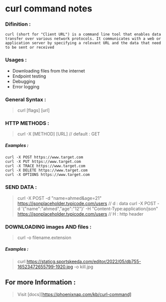 # curl command notes
### Difinition :
`curl (short for "Client URL") is a command line tool that enables data transfer over various network protocols. It communicates with a web or application server by specifying a relevant URL and the data that need to be sent or received`

### Usages : 
- Downloading files from the internet
- Endpoint testing
- Debugging
- Error logging


### General Syntax :
> curl  \[flags] \[url]

### HTTP METHODS :
> curl -X \[METHOD] \[URL] // default : GET

##### Examples :
```
curl -X POST https://www.target.com
curl -X PUT https://www.target.com
curl -X TRACE https://www.target.com
curl -X DELETE https://www.target.com
curl -X OPTIONS https://www.target.com
```
### SEND DATA :
> curl -X POST -d "name=ahmed&age=21" https://jsonplaceholder.typicode.com/users // d : data
> curl -X POST -d '{"name":"ahmed","age":"12"}' -H "Content-Type:application/json" https://jsonplaceholder.typicode.com/users // H : http header

### DOWNLOADING images AND files :
> curl <file-link> -o filename.extension

##### Examples :
> curl https://staticg.sportskeeda.com/editor/2022/05/db755-16523472655799-1920.jpg -o kill.jpg
  
## For more Information :
> Visit [docs][https://phoenixnap.com/kb/curl-command]












